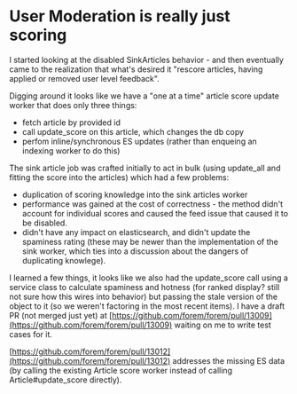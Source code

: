 # User Moderation is really just scoring

I started looking at the disabled SinkArticles behavior - and then eventually came to the realization that what's desired it "rescore articles, having applied or removed user level feedback". 



Digging around it looks like we have a "one at a time" article score update worker that does only three things:

* fetch article by provided id
* call update\_score on this article, which changes the db copy
* perfom inline/synchronous ES updates \(rather than enqueing an indexing worker to do this\)

The sink article job was crafted initially to act in bulk \(using update\_all and fitting the score into the articles\) which had a few problems:

* duplication of scoring knowledge into the sink articles worker
* performance was gained at the cost of correctness - the method didn't account for individual scores and caused the feed issue that caused it to be disabled. 
* didn't have any impact on elasticsearch, and didn't update the spaminess rating \(these may be newer than the implementation of the sink worker, which ties into a discussion about the dangers of duplicating knowlege\).

I learned a few things, it looks like we also had the update\_score call using a service class to calculate spaminess and hotness \(for ranked display? still not sure how this wires into behavior\) but passing the stale version of the object to it \(so we weren't factoring in the most recent items\). I have a draft PR \(not merged just yet\) at [https://github.com/forem/forem/pull/13009](https://github.com/forem/forem/pull/13009) waiting on me to write test cases for it.



[https://github.com/forem/forem/pull/13012](https://github.com/forem/forem/pull/13012) addresses the missing ES data \(by calling the existing Article score worker instead of calling Article\#update\_score directly\). 



